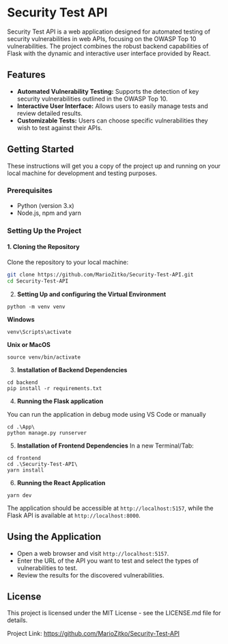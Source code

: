 # Security Test API

Security Test API is a web application designed for automated testing of security vulnerabilities in web APIs, focusing on the OWASP Top 10 vulnerabilities. The project combines the robust backend capabilities of Flask with the dynamic and interactive user interface provided by React.

## Features

- **Automated Vulnerability Testing:** Supports the detection of key security vulnerabilities outlined in the OWASP Top 10.
- **Interactive User Interface:** Allows users to easily manage tests and review detailed results.
- **Customizable Tests:** Users can choose specific vulnerabilities they wish to test against their APIs.

## Getting Started

These instructions will get you a copy of the project up and running on your local machine for development and testing purposes.

### Prerequisites

- Python (version 3.x)
- Node.js, npm and yarn

### Setting Up the Project

#### 1. Cloning the Repository
Clone the repository to your local machine:
```bash
git clone https://github.com/MarioZitko/Security-Test-API.git
cd Security-Test-API
```

2. **Setting Up and configuring the Virtual Environment**
```
python -m venv venv
```

**Windows**
```
venv\Scripts\activate
```

**Unix or MacOS**
```
source venv/bin/activate
```

3. **Installation of Backend Dependencies**
```
cd backend
pip install -r requirements.txt
```

4. **Running the Flask application**

You can run the application in debug mode using VS Code or manually
```
cd .\App\
python manage.py runserver
```

5. **Installation of Frontend Dependencies**
In a new Terminal/Tab:
```
cd frontend
cd .\Security-Test-API\
yarn install
```

6. **Running the React Application**
```
yarn dev
```
The application should be accessible at `http://localhost:5157`, while the Flask API is available at `http://localhost:8000`.

## Using the Application

- Open a web browser and visit `http://localhost:5157`.
- Enter the URL of the API you want to test and select the types of vulnerabilities to test.
- Review the results for the discovered vulnerabilities.

## License

This project is licensed under the MIT License - see the LICENSE.md file for details.

Project Link: https://github.com/MarioZitko/Security-Test-API
